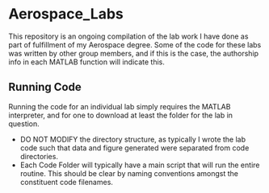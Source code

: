 # Aerospace_Labs
This repository is an ongoing compilation of the lab work I have done as part of fulfillment of my Aerospace degree. Some of the code for these labs was written by other group members, and if this is the case, the authorship info in each MATLAB function will indicate this.

## Running Code
Running the code for an individual lab simply requires the MATLAB interpreter, and for one to download at least the folder for the lab in question. 
* DO NOT MODIFY the directory structure, as typically I wrote the lab code such that data and figure generated were separated from code directories. 
* Each Code Folder will typically have a main script that will run the entire routine. This should be clear by naming conventions amongst the constituent code filenames.
